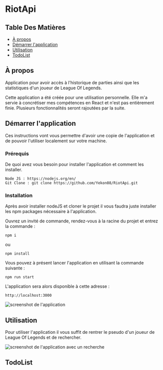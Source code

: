 # RiotApi

## Table Des Matières

- [À propos](#À_propos)
- [Démarrer l'application](#Démarrer_l'application)
- [Utilisation](#Utilisation)
- [TodoList](#TodoList)

## À propos <a name = "À_propos"></a>

Application pour avoir accès à l'historique de parties ainsi que les statistiques d'un joueur de League Of Legends.

Cette application a été créée pour une utilisation personnelle. Elle m'a servie à concrétiser mes compétences en React et n'est pas entièrement finie. Plusieurs fonctionnalités seront rajoutées par la suite.

## Démarrer l'application <a name = "Démarrer_l'application"></a>

Ces instructions vont vous permettre d'avoir une copie de l'application et de pouvoir l'utiliser localement sur votre machine.

### Prérequis

De quoi avez vous besoin pour installer l'application et comment les installer.

```
Node JS : https://nodejs.org/en/
Git Clone : git clone https://github.com/Yekon08/RiotApi.git
```

### Installation

Après avoir installer nodeJS et cloner le projet il vous faudra juste installer les npm packages nécessaire à l'application.

Ouvrez un invité de commande, rendez-vous à la racine du projet et entrez la commande :

```
npm i
```
ou
```
npm install
```

Vous pouvez à présent lancer l'application en utilisant la commande suivante :

```
npm run start
```

L'application sera alors disponible à cette adresse : 
```
http://localhost:3000
```

<img src="https://image.noelshack.com/fichiers/2020/05/1/1580138590-screen.png" alt="screenshot de l'application"/>

## Utilisation <a name = "Utilisation"></a>

Pour utiliser l'application il vous suffit de rentrer le pseudo d'un joueur de League Of Legends et de rechercher.

<img src="https://image.noelshack.com/fichiers/2020/05/1/1580139062-screen2.jpg" alt="screenshot de l'application avec un recherche"/>

## TodoList
